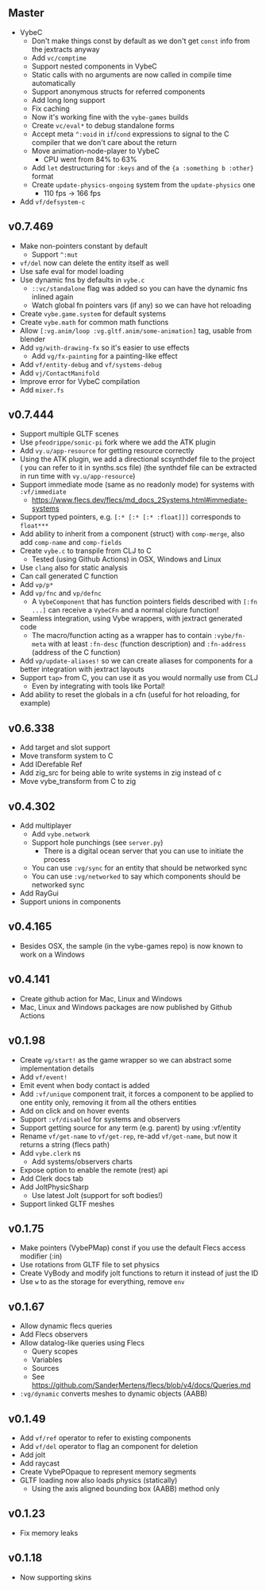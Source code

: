 ## Master

- VybeC
  - Don't make things const by default as we don't get `const` info from the jextracts anyway
  - Add `vc/comptime`
  - Support nested components in VybeC
  - Static calls with no arguments are now called in compile time automatically
  - Support anonymous structs for referred components
  - Add long long support
  - Fix caching
  - Now it's working fine with the `vybe-games` builds
  - Create `vc/eval*` to debug standalone forms
  - Accept meta `^:void` in `if`/`cond` expressions to signal to the C compiler that we don't care about the return
  - Move animation-node-player to VybeC
    - CPU went from 84% to 63%
  - Add `let` destructuring for `:keys` and of the `{a :something b :other}` format
  - Create `update-physics-ongoing` system from the `update-physics` one
    - 110 fps -> 166 fps
- Add `vf/defsystem-c`

## v0.7.469

- Make non-pointers constant by default
  - Support `^:mut`
- `vf/del` now can delete the entity itself as well
- Use safe eval for model loading
- Use dynamic fns by defaults in `vybe.c`
  - `::vc/standalone` flag was added so you can have the dynamic fns
    inlined again
  - Watch global fn pointers vars (if any) so we can have hot reloading
- Create `vybe.game.system` for default systems
- Create `vybe.math` for common math functions
- Allow `[:vg.anim/loop :vg.gltf.anim/some-animation]` tag, usable from blender
- Add `vg/with-drawing-fx` so it's easier to use effects
  - Add `vg/fx-painting` for a painting-like effect
- Add `vf/entity-debug` and `vf/systems-debug`
- Add `vj/ContactManifold`
- Improve error for VybeC compilation
- Add `mixer.fs`

## v0.7.444

- Support multiple GLTF scenes
- Use `pfeodrippe/sonic-pi` fork where we add the ATK plugin
- Add `vy.u/app-resource` for getting resource correctly
- Using the ATK plugin, we add a directional scsynthdef file to the project ( you can
  refer to it in  synths.scs file) (the synthdef file can be extracted in run time with
  `vy.u/app-resource`)
- Support immediate mode (same as no readonly mode) for systems with `:vf/immediate`
  - https://www.flecs.dev/flecs/md_docs_2Systems.html#immediate-systems
- Support typed pointers, e.g. `[:* [:* [:* :float]]]` corresponds to `float***`
- Add ability to inherit from a component (struct) with `comp-merge`,
  also add `comp-name` and `comp-fields`
- Create `vybe.c` to transpile from CLJ to C
  - Tested (using Github Actions) in OSX, Windows and Linux
- Use `clang` also for static analysis
- Can call generated C function
- Add `vp/p*`
- Add `vp/fnc` and `vp/defnc`
  - A `VybeComponent` that has function pointers fields described with `[:fn ...]`
    can receive a `VybeCFn` and a normal clojure function!
- Seamless integration, using Vybe wrappers, with jextract generated code
  - The macro/function acting as a wrapper has to contain `:vybe/fn-meta` with
    at least `:fn-desc` (function description) and `:fn-address` (address of the
    C function)
- Add `vp/update-aliases!` so we can create aliases for components for a better
  integration with jextract layouts
- Support `tap>` from C, you can use it as you would normally use from CLJ
  - Even by integrating with tools like Portal!
- Add ability to reset the globals in a cfn (useful for hot reloading, for example)

## v0.6.338

- Add target and slot support
- Move transform system to C
- Add IDerefable Ref
- Add zig_src for being able to write systems in zig instead of c
- Move vybe_transform from C to zig

## v0.4.302

- Add multiplayer
  - Add `vybe.network`
  - Support hole punchings (see `server.py`)
    - There is a digital ocean server that you can use to initiate the process
  - You can use `:vg/sync` for an entity that should be networked sync
  - You can use `:vg/networked` to say which components should be networked sync
- Add RayGui
- Support unions in components

## v0.4.165

- Besides OSX, the sample (in the vybe-games repo) is now known to work on a Windows

## v0.4.141

- Create github action for Mac, Linux and Windows
- Mac, Linux and Windows packages are now published by Github Actions

## v0.1.98

- Create `vg/start!` as the game wrapper so we can abstract some implementation details
- Add `vf/event!`
- Emit event when body contact is added
- Add `:vf/unique` component trait, it forces a component to be applied to one entity
  only, removing it from all the others entities
- Add on click and on hover events
- Support `:vf/disabled` for systems and observers
- Support getting source for any term (e.g. parent) by using :vf/entity
- Rename `vf/get-name` to `vf/get-rep`, re-add `vf/get-name`, but now it returns a string (flecs path)
- Add `vybe.clerk` ns
  - Add systems/observers charts
- Expose option to enable the remote (rest) api
- Add Clerk docs tab
- Add JoltPhysicSharp
  - Use latest Jolt (support for soft bodies!)
- Support linked GLTF meshes

## v0.1.75

- Make pointers (VybePMap) const if you use the default Flecs access modifier (:in)
- Use rotations from GLTF file to set physics
- Create VyBody and modify jolt functions to return it instead of just the ID
- Use `w` to as the storage for everything, remove `env`

## v0.1.67

- Allow dynamic flecs queries
- Add Flecs observers
- Allow datalog-like queries using Flecs
  - Query scopes
  - Variables
  - Sources
  - See https://github.com/SanderMertens/flecs/blob/v4/docs/Queries.md
- `:vg/dynamic` converts meshes to dynamic objects (AABB)

## v0.1.49

- Add `vf/ref` operator to refer to existing components
- Add `vf/del` operator to flag an component for deletion
- Add jolt
- Add raycast
- Create VybePOpaque to represent memory segments
- GLTF loading now also loads physics (statically)
  - Using the axis aligned bounding box (AABB) method only

## v0.1.23

- Fix memory leaks

## v0.1.18

- Now supporting skins
